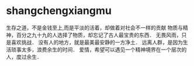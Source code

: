# shangchengxiangmu
生存之道，不是金钱至上,而是平淡的活着，却做着对社会不一样的贡献
物质与精神，百分之九十九的人选择了物质，却忘记了古人最宝贵的东西．
无畏风雨，只是喜欢挑战．
没有人的地方，就是最美最安静的一方净土．
远离人群，是因为生活琐事太多，浪费余生的时间．
爱情，希望可以遇见一个精神境界在一个层次的人，度过余生．

